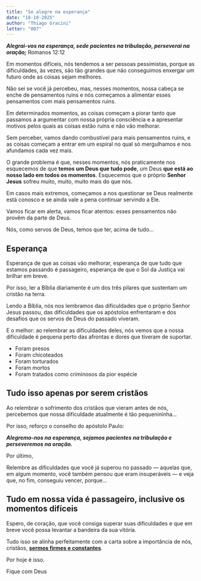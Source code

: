 ```yaml
---
title: "Se alegre na esperança"
date: "18-10-2025"
author: "Thiago Gracini"
letter: "007"
---
```


**_Alegrai-vos na esperança, sede pacientes na tribulação, perseverai na oração;_** Romanos 12:12

Em momentos difíceis, nós tendemos a ser pessoas pessimistas, porque as dificuldades, às vezes, são tão grandes que não conseguimos enxergar um futuro onde as coisas sejam melhores.

Não sei se você já percebeu, mas, nesses momentos, nossa cabeça se enche de pensamentos ruins e nós começamos a alimentar esses pensamentos com mais pensamentos ruins.

Em determinados momentos, as coisas começam a piorar tanto que passamos a argumentar com nossa própria consciência e a apresentar motivos pelos quais as coisas estão ruins e não vão melhorar.

Sem perceber, vamos dando combustível para mais pensamentos ruins, e as coisas começam a entrar em um espiral no qual só mergulhamos e nos afundamos cada vez mais.

O grande problema é que, nesses momentos, nós praticamente nos esquecemos de que **temos um Deus que tudo pode**, um Deus **que está ao nosso lado em todos os momentos**. Esquecemos que o próprio **Senhor Jesus** sofreu muito, muito, muito mais do que nós.

Em casos mais extremos, começamos a nos questionar se Deus realmente está conosco e se ainda vale a pena continuar servindo a Ele.

Vamos ficar em alerta, vamos ficar atentos: esses pensamentos não provêm da parte de Deus.

Nós, como servos de Deus, temos que ter, acima de tudo...

## Esperança

Esperança de que as coisas vão melhorar, esperança de que tudo que estamos passando é passageiro, esperança de que o Sol da Justiça vai brilhar em breve.

Por isso, ler a Bíblia diariamente é um dos três pilares que sustentam um cristão na terra.

Lendo a Bíblia, nós nos lembramos das dificuldades que o próprio Senhor Jesus passou, das dificuldades que os apóstolos enfrentaram e dos desafios que os servos de Deus do passado viveram.

E o melhor: ao relembrar as dificuldades deles, nós vemos que a nossa dificuldade é pequena perto das afrontas e dores que tiveram de suportar.

- Foram presos
- Foram chicoteados
- Foram torturados
- Foram mortos
- Foram tratados como criminosos da pior espécie

## Tudo isso apenas por serem cristãos

Ao relembrar o sofrimento dos cristãos que vieram antes de nós, percebemos que nossa dificuldade atualmente é tão pequenininha...

Por isso, reforço o conselho do apóstolo Paulo:

**_Alegremo-nos na esperança, sejamos pacientes na tribulação e perseveremos na oração._**

Por último,

Relembre as dificuldades que você já superou no passado — aquelas que, em algum momento, você também pensou que eram insuperáveis — e veja que, no fim, conseguiu vencer, porque...

## Tudo em nossa vida é passageiro, inclusive os momentos difíceis

Espero, de coração, que você consiga superar suas dificuldades e que em breve você possa levantar a bandeira da sua vitória.

Tudo isso se alinha perfeitamente com a carta sobre a importância de nós, cristãos, **[sermos firmes e constantes](/cartas/sede-firmes-e-constantes)**.

Por hoje é isso.

Fique com Deus
